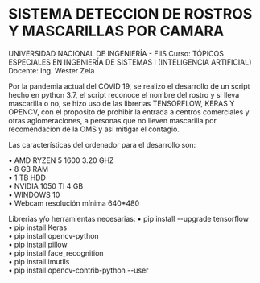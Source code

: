 # SISTEMA DETECCION DE ROSTROS Y MASCARILLAS POR CAMARA
UNIVERSIDAD NACIONAL DE INGENIERÍA - FIIS 
Curso: TÓPICOS ESPECIALES EN INGENIERÍA DE SISTEMAS I (INTELIGENCIA ARTIFICIAL)
Docente: Ing. Wester Zela

Por la pandemia actual del COVID 19, se realizo el desarrollo de un script hecho en python 3.7, el script reconoce el nombre del rostro y si lleva mascarilla o no, se hizo uso de las librerias TENSORFLOW, KERAS Y OPENCV, con el proposito de prohibir la entrada a centros comerciales y otras aglomeraciones, a personas que no lleven mascarilla por recomendacion de la OMS y asi mitigar el contagio.

Las características del ordenador para el desarrollo son:

•	AMD RYZEN 5 1600 3.20 GHZ<br>
•	8 GB RAM<br>
•	1 TB HDD<br>
•	NVIDIA 1050 TI 4 GB<br>
•	WINDOWS 10<br>
•	Webcam resolución mínima 640*480<br>

Librerias y/o herramientas necesarias:
•	pip install --upgrade tensorflow<br>
•	pip install Keras<br>
•	pip install opencv-python<br>
•	pip install pillow<br>
•	pip install face_recognition<br>
•	pip install imutils<br>
•	pip install opencv-contrib-python --user<br>
